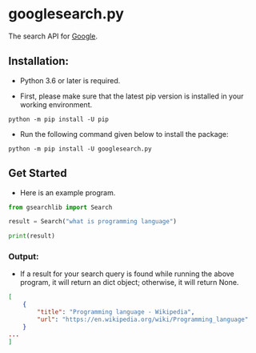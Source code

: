 # googlesearch.py
The search API for [Google](https://www.google.com).


## Installation:

- Python 3.6 or later is required.

- First, please make sure that the latest pip version is installed in your working environment.
```
python -m pip install -U pip
```

- Run the following command given below to install the package:
```
python -m pip install -U googlesearch.py
```

## Get Started

- Here is an example program.
```py
from gsearchlib import Search

result = Search("what is programming language")

print(result)
```

### Output:

- If a result for your search query is found while running the above program, it will return an dict object; otherwise, it will return None.
```json
[
    {
        "title": "Programming language - Wikipedia",
        "url": "https://en.wikipedia.org/wiki/Programming_language"
    }
...
]
```
